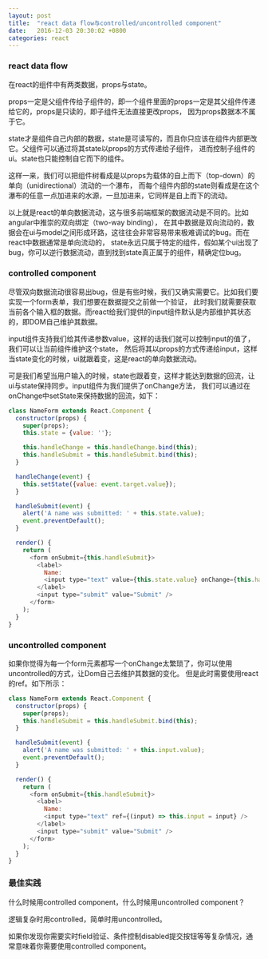 ```yaml
---
layout: post
title:  "react data flow与controlled/uncontrolled component"
date:   2016-12-03 20:30:02 +0800
categories: react
---
```

### react data flow
在react的组件中有两类数据，props与state。

props一定是父组件传给子组件的，即一个组件里面的props一定是其父组件传递给它的，props是只读的，即子组件无法直接更改props，
因为props数据本不属于它。

state才是组件自己内部的数据，state是可读写的，而且你只应该在组件内部更改它。父组件可以通过将其state以props的方式传递给子组件，
进而控制子组件的ui。state也只能控制自它而下的组件。

这样一来，我们可以把组件树看成是以props为载体的自上而下（top-down）的单向（unidirectional）流动的一个瀑布，
而每个组件内部的state则看成是在这个瀑布的任意一点加进来的水源，一旦加进来，它同样是自上而下的流动。

以上就是react的单向数据流动，这与很多前端框架的数据流动是不同的。比如angular中推崇的双向绑定（two-way binding），
在其中数据是双向流动的，数据会在ui与model之间形成环路，这往往会非常容易带来极难调试的bug。而在react中数据通常是单向流动的，
state永远只属于特定的组件，假如某个ui出现了bug，你可以逆行数据流动，直到找到state真正属于的组件，精确定位bug。

### controlled component
尽管双向数据流动很容易出bug，但是有些时候，我们又确实需要它。比如我们要实现一个form表单，我们想要在数据提交之前做一个验证，
此时我们就需要获取当前各个输入框的数据。而react给我们提供的input组件默认是内部维护其状态的，即DOM自己维护其数据。

input组件支持我们给其传递参数value，这样的话我们就可以控制input的值了，我们可以让当前组件维护这个state，
然后将其以props的方式传递给input，这样当state变化的时候，ui就跟着变，这是react的单向数据流动。

可是我们希望当用户输入的时候，state也跟着变，这样才能达到数据的回流，让ui与state保持同步。input组件为我们提供了onChange方法，
我们可以通过在onChange中setState来保持数据的回流，如下：

```javascript
class NameForm extends React.Component {
  constructor(props) {
    super(props);
    this.state = {value: ''};

    this.handleChange = this.handleChange.bind(this);
    this.handleSubmit = this.handleSubmit.bind(this);
  }

  handleChange(event) {
    this.setState({value: event.target.value});
  }

  handleSubmit(event) {
    alert('A name was submitted: ' + this.state.value);
    event.preventDefault();
  }

  render() {
    return (
      <form onSubmit={this.handleSubmit}>
        <label>
          Name:
          <input type="text" value={this.state.value} onChange={this.handleChange} />
        </label>
        <input type="submit" value="Submit" />
      </form>
    );
  }
}
```

### uncontrolled component
如果你觉得为每一个form元素都写一个onChange太繁琐了，你可以使用uncontrolled的方式，让Dom自己去维护其数据的变化。
但是此时需要使用react的ref。如下所示：

```javascript
class NameForm extends React.Component {
  constructor(props) {
    super(props);
    this.handleSubmit = this.handleSubmit.bind(this);
  }

  handleSubmit(event) {
    alert('A name was submitted: ' + this.input.value);
    event.preventDefault();
  }

  render() {
    return (
      <form onSubmit={this.handleSubmit}>
        <label>
          Name:
          <input type="text" ref={(input) => this.input = input} />
        </label>
        <input type="submit" value="Submit" />
      </form>
    );
  }
}
```

### 最佳实践
什么时候用controlled component，什么时候用uncontrolled component？

逻辑复杂时用controlled，简单时用uncontrolled。

如果你发现你需要实时field验证、条件控制disabled提交按钮等等复杂情况，通常意味着你需要使用controlled component。